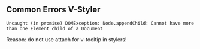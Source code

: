 ## Common Errors V-Styler

`Uncaught (in promise) DOMException: Node.appendChild: Cannot have more than one Element child of a Document`

Reason: do not use attach for v-tooltip in stylers!